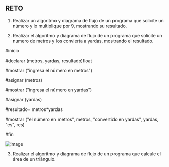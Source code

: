 ## RETO
1. Realizar un algoritmo y diagrama de flujo de un programa que solicite un número y lo multiplique por 9, mostrando su resultado.
   
    

2. Realizar el algoritmo y diagrama de flujo de un programa que solicite un numero de metros y los convierta a yardas, mostrando el resultado.

#inicio

#declarar (metros, yardas, resultado)float

#mostrar ("ingresa el número en metros")

#asignar (metros)

#mostrar ("ingresa el número en yardas")

#asignar (yardas)

#resultado= metros*yardas

#mostrar ("el número en metros", metros, "convertido en yardas", yardas, "es", res)

#fin
      
![image](https://user-images.githubusercontent.com/104279705/167272101-61871737-a4a0-46b3-8b53-d3499aa189cf.png)

  


3. Realizar el algoritmo y diagrama de flujo de un programa que calcule el área de un triángulo.

 







